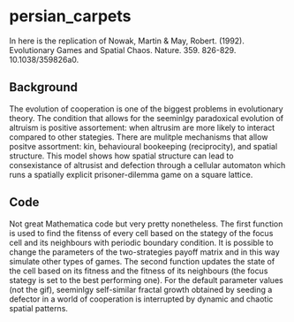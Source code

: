 # persian_carpets
In here is the replication of Nowak, Martin &amp; May, Robert. (1992). Evolutionary Games and Spatial Chaos. Nature. 359. 826-829. 10.1038/359826a0. 

## Background
The evolution of cooperation is one of the biggest problems in evolutionary theory. The condition that allows for the seeminlgy paradoxical evolution of altruism is positive assortement: when altrusim are more likely to interact compared to other stategies. There are mulitple mechanisms that allow positve assortment: kin, behavioural bookeeping (reciprocity), and spatial structure. This model shows how spatial structure can lead to consexistance of altrusist and defection through a cellular automaton which runs a spatially explicit prisoner-dilemma game on a square lattice. 

## Code
Not great Mathematica code but very pretty nonetheless. The first function is used to find the fitenss of every cell based on the stategy of the focus cell and its neighbours with periodic boundary condition. It is possible to change the parameters of the two-strategies payoff matrix and in this way simulate other types of games. The second function updates the state of the cell based on its fitness and the fitness of its neighbours (the focus stategy is set to the best performing one). For the default parameter values (not the gif), seeminlgy self-similar fractal growth obtained by seeding a defector in a world of cooperation is interrupted by dynamic and chaotic spatial patterns.
